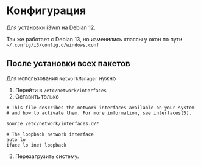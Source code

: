 # Конфигурация
Для установки i3wm на Debian 12.

Так же работает с Debian 13, но изменились классы у окон по пути `~/.config/i3/config.d/windows.conf`


## После установки всех пакетов
Для использования `NetworkManager` нужно
1. Перейти в `/etc/network/interfaces`
2. Оставить только
```config
# This file describes the network interfaces available on your system
# and how to activate them. For more information, see interfaces(5).

source /etc/network/interfaces.d/*

# The loopback network interface
auto lo
iface lo inet loopback
```
3. Перезагрузить систему.
